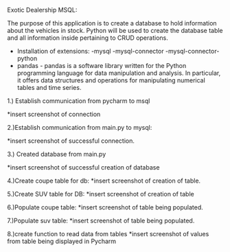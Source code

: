 Exotic Dealership MSQL:

The purpose of this application is to create a database to hold information about the vehicles in stock.
Python will be used to create the database table and all information inside pertaining to CRUD operations.

- Installation of extensions:
-mysql
-mysql-connector
-mysql-connector-python
- pandas - pandas is a software library written for the Python
programming language
for data manipulation and analysis. In particular, it offers
data structures and operations for
manipulating numerical tables and time series.


1.) Establish communication from pycharm to msql

*insert screenshot of connection

2.)Establish communication from main.py to mysql:

*insert screenshot of successful connection.

3.) Created database from main.py

*insert screenshot of successful creation of database

4.)Create coupe table for db:
*insert screenshot of creation of table.

5.)Create SUV table for DB:
*insert screenshot of creation of table

6.)Populate coupe table:
*insert screenshot of table being populated.


7.)Populate suv table:
*insert screenshot of table being populated.

8.)create function to read data from tables
*insert screenshot of values from table being displayed in Pycharm